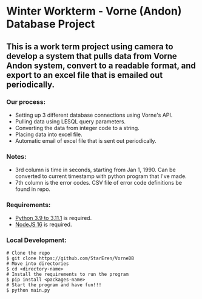 # Winter Workterm - Vorne (Andon) Database Project


## This is a work term project using camera to develop a system that pulls data from Vorne Andon system, convert to a readable format, and export to an excel file that is emailed out periodically.   

### Our process:

- Setting up 3 different database connections using Vorne's API.
- Pulling data using LESQL query parameters.
- Converting the data from integer code to a string.
- Placing data into excel file.
- Automatic email of excel file that is sent out periodically.

### Notes:

- 3rd column is time in seconds, starting from Jan 1, 1990. Can be converted to current timestamp with python program that I've made.
- 7th column is the error codes. CSV file of error code definitions be found in repo.

### Requirements:

- [Python 3.9 to 3.11.1](https://www.python.org/downloads/release/python-3111/) is required.
- [NodeJS 16](https://nodejs.org/en/download/) is required.

### Local Development:

```
# Clone the repo
$ git clone https://github.com/StarEren/VorneDB
# Move into directories
$ cd <directory-name>
# Install the requirements to run the program
$ pip install <packages-name>
# Start the program and have fun!!!
$ python main.py
```
